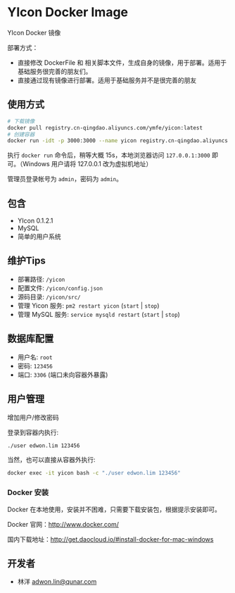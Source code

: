 # YIcon Docker Image

YIcon Docker 镜像

部署方式：
* 直接修改 DockerFile 和 相关脚本文件，生成自身的镜像，用于部署。适用于基础服务很完善的朋友们。
* 直接通过现有镜像进行部署。适用于基础服务并不是很完善的朋友

## 使用方式

```bash
# 下载镜像
docker pull registry.cn-qingdao.aliyuncs.com/ymfe/yicon:latest
# 创建容器
docker run -idt -p 3000:3000 --name yicon registry.cn-qingdao.aliyuncs.com/ymfe/yicon
```

执行 `docker run` 命令后，稍等大概 15s，本地浏览器访问 `127.0.0.1:3000` 即可。（Windows 用户请将 127.0.0.1 改为虚拟机地址）

管理员登录帐号为 `admin`，密码为 `admin`。


## 包含

* YIcon 0.1.2.1
* MySQL
* 简单的用户系统

## 维护Tips

* 部署路径: `/yicon`
* 配置文件: `/yicon/config.json`
* 源码目录: `/yicon/src/`
* 管理 Yicon 服务: `pm2 restart yicon` (`start` | `stop`)
* 管理 MySQL 服务: `service mysqld restart` (`start` | `stop`)

## 数据库配置

* 用户名: `root`
* 密码: `123456`
* 端口: `3306` (端口未向容器外暴露)

## 用户管理

增加用户/修改密码

登录到容器内执行:

```bash
./user edwon.lim 123456
```

当然，也可以直接从容器外执行:

```bash
docker exec -it yicon bash -c "./user edwon.lim 123456"
```

### Docker 安装

Docker 在本地使用，安装并不困难，只需要下载安装包，根据提示安装即可。

Docker 官网：<http://www.docker.com/>

国内下载地址：<http://get.daocloud.io/#install-docker-for-mac-windows>

## 开发者

* 林洋 <adwon.lin@qunar.com>
